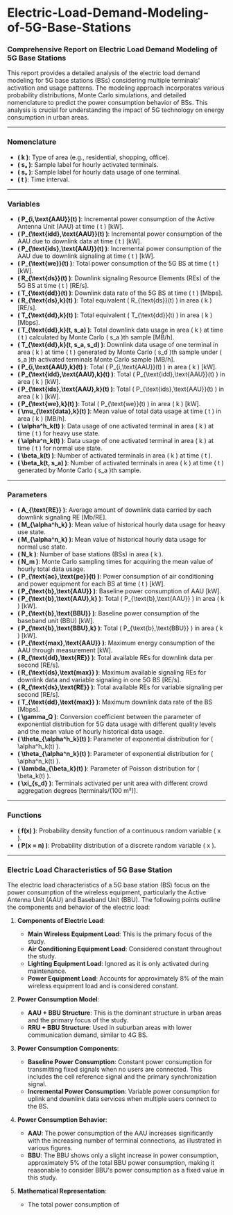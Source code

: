 # Electric-Load-Demand-Modeling-of-5G-Base-Stations

### Comprehensive Report on Electric Load Demand Modeling of 5G Base Stations

This report provides a detailed analysis of the electric load demand modeling for 5G base stations (BSs) considering multiple terminals' activation and usage patterns. The modeling approach incorporates various probability distributions, Monte Carlo simulations, and detailed nomenclature to predict the power consumption behavior of BSs. This analysis is crucial for understanding the impact of 5G technology on energy consumption in urban areas.

---

### Nomenclature

- **\( k \)**: Type of area (e.g., residential, shopping, office).
- **\( sₐ \)**: Sample label for hourly activated terminals.
- **\( sₓ \)**: Sample label for hourly data usage of one terminal.
- **\( t \)**: Time interval.

---

### Variables

- **\( P_{i,\text{AAU}}(t) \)**: Incremental power consumption of the Active Antenna Unit (AAU) at time \( t \) [kW].
- **\( P_{\text{idd},\text{AAU}}(t) \)**: Incremental power consumption of the AAU due to downlink data at time \( t \) [kW].
- **\( P_{\text{ids},\text{AAU}}(t) \)**: Incremental power consumption of the AAU due to downlink signaling at time \( t \) [kW].
- **\( P_{\text{we}}(t) \)**: Total power consumption of the 5G BS at time \( t \) [kW].
- **\( R_{\text{ds}}(t) \)**: Downlink signaling Resource Elements (REs) of the 5G BS at time \( t \) [RE/s].
- **\( T_{\text{dd}}(t) \)**: Downlink data rate of the 5G BS at time \( t \) [Mbps].
- **\( R_{\text{ds},k}(t) \)**: Total equivalent \( R_{\text{ds}}(t) \) in area \( k \) [RE/s].
- **\( T_{\text{dd},k}(t) \)**: Total equivalent \( T_{\text{dd}}(t) \) in area \( k \) [Mbps].
- **\( T_{\text{dd},k}(t, s_a) \)**: Total downlink data usage in area \( k \) at time \( t \) calculated by Monte Carlo \( s_a \)th sample [MB/h].
- **\( T_{\text{dd},k}(t, s_a, s_d) \)**: Downlink data usage of one terminal in area \( k \) at time \( t \) generated by Monte Carlo \( s_d \)th sample under \( s_a \)th activated terminals Monte Carlo sample [MB/h].
- **\( P_{i,\text{AAU},k}(t) \)**: Total \( P_{i,\text{AAU}}(t) \) in area \( k \) [kW].
- **\( P_{\text{idd},\text{AAU},k}(t) \)**: Total \( P_{\text{idd},\text{AAU}}(t) \) in area \( k \) [kW].
- **\( P_{\text{ids},\text{AAU},k}(t) \)**: Total \( P_{\text{ids},\text{AAU}}(t) \) in area \( k \) [kW].
- **\( P_{\text{we},k}(t) \)**: Total \( P_{\text{we}}(t) \) in area \( k \) [kW].
- **\( \mu_{\text{data},k}(t) \)**: Mean value of total data usage at time \( t \) in area \( k \) [MB/h].
- **\( \alpha^h_k(t) \)**: Data usage of one activated terminal in area \( k \) at time \( t \) for heavy use state.
- **\( \alpha^n_k(t) \)**: Data usage of one activated terminal in area \( k \) at time \( t \) for normal use state.
- **\( \beta_k(t) \)**: Number of activated terminals in area \( k \) at time \( t \).
- **\( \beta_k(t, s_a) \)**: Number of activated terminals in area \( k \) at time \( t \) generated by Monte Carlo \( s_a \)th sample.

---

### Parameters

- **\( A_{\text{RE}} \)**: Average amount of downlink data carried by each downlink signaling RE [Mb/RE].
- **\( M_{\alpha^h_k} \)**: Mean value of historical hourly data usage for heavy use state.
- **\( M_{\alpha^n_k} \)**: Mean value of historical hourly data usage for normal use state.
- **\( N_k \)**: Number of base stations (BSs) in area \( k \).
- **\( N_m \)**: Monte Carlo sampling times for acquiring the mean value of hourly total data usage.
- **\( P_{\text{ac},\text{pe}}(t) \)**: Power consumption of air conditioning and power equipment for each BS at time \( t \) [kW].
- **\( P_{\text{b},\text{AAU}} \)**: Baseline power consumption of AAU [kW].
- **\( P_{\text{b},\text{AAU},k} \)**: Total \( P_{\text{b},\text{AAU}} \) in area \( k \) [kW].
- **\( P_{\text{b},\text{BBU}} \)**: Baseline power consumption of the baseband unit (BBU) [kW].
- **\( P_{\text{b},\text{BBU},k} \)**: Total \( P_{\text{b},\text{BBU}} \) in area \( k \) [kW].
- **\( P_{\text{max},\text{AAU}} \)**: Maximum energy consumption of the AAU through measurement [kW].
- **\( R_{\text{dd},\text{RE}} \)**: Total available REs for downlink data per second [RE/s].
- **\( R_{\text{ds},\text{max}} \)**: Maximum available signaling REs for downlink data and variable signaling in one 5G BS [RE/s].
- **\( R_{\text{ds},\text{RE}} \)**: Total available REs for variable signaling per second [RE/s].
- **\( T_{\text{dd},\text{max}} \)**: Maximum downlink data rate of the BS [Mbps].
- **\( \gamma_Q \)**: Conversion coefficient between the parameter of exponential distribution for 5G data usage with different quality levels and the mean value of hourly historical data usage.
- **\( \theta_{\alpha^h_k}(t) \)**: Parameter of exponential distribution for \( \alpha^h_k(t) \).
- **\( \theta_{\alpha^n_k}(t) \)**: Parameter of exponential distribution for \( \alpha^n_k(t) \).
- **\( \lambda_{\beta_k}(t) \)**: Parameter of Poisson distribution for \( \beta_k(t) \).
- **\( \xi_{s_d} \)**: Terminals activated per unit area with different crowd aggregation degrees [terminals/(100 m²)].

---

### Functions

- **\( f(x) \)**: Probability density function of a continuous random variable \( x \).
- **\( P(x = n) \)**: Probability distribution of a discrete random variable \( x \).

---

### Electric Load Characteristics of 5G Base Station

The electric load characteristics of a 5G base station (BS) focus on the power consumption of the wireless equipment, particularly the Active Antenna Unit (AAU) and Baseband Unit (BBU). The following points outline the components and behavior of the electric load:

1. **Components of Electric Load**:
   - **Main Wireless Equipment Load**: This is the primary focus of the study.
   - **Air Conditioning Equipment Load**: Considered constant throughout the study.
   - **Lighting Equipment Load**: Ignored as it is only activated during maintenance.
   - **Power Equipment Load**: Accounts for approximately 8% of the main wireless equipment load and is considered constant.

2. **Power Consumption Model**:
   - **AAU + BBU Structure**: This is the dominant structure in urban areas and the primary focus of the study.
   - **RRU + BBU Structure**: Used in suburban areas with lower communication demand, similar to 4G BS.

3. **Power Consumption Components**:
   - **Baseline Power Consumption**: Constant power consumption for transmitting fixed signals when no users are connected. This includes the cell reference signal and the primary synchronization signal.
   - **Incremental Power Consumption**: Variable power consumption for uplink and downlink data services when multiple users connect to the BS.

4. **Power Consumption Behavior**:
   - **AAU**: The power consumption of the AAU increases significantly with the increasing number of terminal connections, as illustrated in various figures.
   - **BBU**: The BBU shows only a slight increase in power consumption, approximately 5% of the total BBU power consumption, making it reasonable to consider BBU's power consumption as a fixed value in this study.

5. **Mathematical Representation**:
   - The total power consumption of
